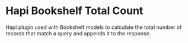 # Hapi Bookshelf Total Count

Hapi plugin used with Bookshelf models to calculate the total number of records that match a query and appends it to the response.
